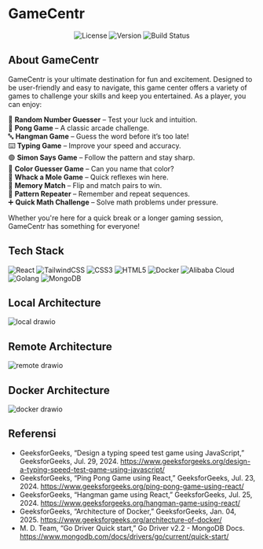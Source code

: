 # GameCentr

<p align="center">
  <img src="https://img.shields.io/badge/License-MIT-blue.svg" alt="License" />
  <img src="https://img.shields.io/badge/version-v1.0.0-blue" alt="Version" />
  <img src="https://img.shields.io/badge/build-passed-brightgreen" alt="Build Status" />
</p>

## About GameCentr
GameCentr is your ultimate destination for fun and excitement. Designed to be user-friendly and easy to navigate, this game center offers a variety of games to challenge your skills and keep you entertained. As a player, you can enjoy:

🎯 **Random Number Guesser** – Test your luck and intuition.  
🏓 **Pong Game** – A classic arcade challenge.  
🔤 **Hangman Game** – Guess the word before it’s too late!  
⌨️ **Typing Game** – Improve your speed and accuracy.  
🟢 **Simon Says Game** – Follow the pattern and stay sharp.  
🎨 **Color Guesser Game** – Can you name that color?  
🔨 **Whack a Mole Game** – Quick reflexes win here.  
🧠 **Memory Match** – Flip and match pairs to win.  
🔁 **Pattern Repeater** – Remember and repeat sequences.  
➕ **Quick Math Challenge** – Solve math problems under pressure.  

Whether you're here for a quick break or a longer gaming session, GameCentr has something for everyone!

## Tech Stack
![React](https://img.shields.io/badge/React-20232A?style=for-the-badge&logo=react&logoColor=61DAFB)
![TailwindCSS](https://img.shields.io/badge/TailwindCSS-38B2AC?style=for-the-badge&logo=tailwind-css&logoColor=white)
![CSS3](https://img.shields.io/badge/CSS3-1572B6?style=for-the-badge&logo=css3&logoColor=white)
![HTML5](https://img.shields.io/badge/HTML5-E34F26?style=for-the-badge&logo=html5&logoColor=white)
![Docker](https://img.shields.io/badge/Docker-2496ED?style=for-the-badge&logo=docker&logoColor=white)
![Alibaba Cloud](https://img.shields.io/badge/Alibaba%20Cloud-FF6A00?style=for-the-badge&logo=alibabacloud&logoColor=white)
![Golang](https://img.shields.io/badge/Go-00ADD8?style=for-the-badge&logo=go&logoColor=white)
![MongoDB](https://img.shields.io/badge/MongoDB-47A248?style=for-the-badge&logo=mongodb&logoColor=white)

## Local Architecture
![local drawio](https://github.com/user-attachments/assets/6e1f3cdd-e9cc-43df-ab5f-5532bc391d85)

## Remote Architecture
![remote drawio](https://github.com/user-attachments/assets/02f0a90c-ff99-44b4-bde6-6cba53c6e6eb)

## Docker Architecture
![docker drawio](https://github.com/user-attachments/assets/f6124063-c851-45cd-b52b-bf7b49c88a7c)

## Referensi
- GeeksforGeeks, “Design a typing speed test game using JavaScript,” GeeksforGeeks, Jul. 29, 2024. https://www.geeksforgeeks.org/design-a-typing-speed-test-game-using-javascript/
- GeeksforGeeks, “Ping Pong Game using React,” GeeksforGeeks, Jul. 23, 2024. https://www.geeksforgeeks.org/ping-pong-game-using-react/
- GeeksforGeeks, “Hangman game using React,” GeeksforGeeks, Jul. 25, 2024. https://www.geeksforgeeks.org/hangman-game-using-react/
- GeeksforGeeks, “Architecture of Docker,” GeeksforGeeks, Jan. 04, 2025. https://www.geeksforgeeks.org/architecture-of-docker/
- M. D. Team, “Go Driver Quick start,” Go Driver v2.2 - MongoDB Docs. https://www.mongodb.com/docs/drivers/go/current/quick-start/
